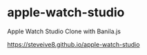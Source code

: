 # apple-watch-studio

Apple Watch Studio Clone with Banila.js

https://steveive8.github.io/apple-watch-studio
